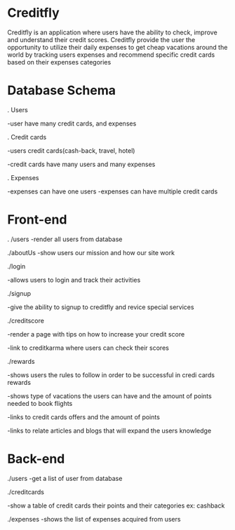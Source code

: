 
 # Creditfly

 Creditfly is an application where users have the ability to check, improve and understand their credit scores. Creditfly provide the user the opportunity to utilize their daily expenses to get cheap vacations around the world by tracking users expenses and recommend specific credit cards based on their expenses categories

# Database Schema

. Users 

 -user have many credit cards, and expenses

. Credit cards

 -users credit cards(cash-back, travel, hotel) 

 -credit cards have many users and many expenses

. Expenses

 -expenses can have one users
 -expenses can have multiple credit cards

# Front-end

. /users
  -render all users from database

./aboutUs
  -show users our mission and how our site work

./login 

 -allows users to login and track their activities 

./signup

 -give the ability to signup to creditfly and revice special services

./creditscore

 -render a page with tips on how to increase your credit score

 -link to creditkarma where users can check their scores

./rewards

 -shows users the rules to follow in order to be successful in credi cards rewards

 -shows type of vacations the users can have and the amount of points needed to book flights 

 -links to credit cards offers and the amount of points 

 -links to relate articles and blogs that will expand the users knowledge

# Back-end

./users
 -get a list of user from database 

./creditcards

 -show a table of credit cards their points and their categories ex: cashback

./expenses
 -shows the list of expenses acquired from users 

 